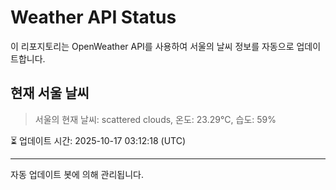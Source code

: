 
# Weather API Status

이 리포지토리는 OpenWeather API를 사용하여 서울의 날씨 정보를 자동으로 업데이트합니다.

## 현재 서울 날씨
> 서울의 현재 날씨: scattered clouds, 온도: 23.29°C, 습도: 59%

⏳ 업데이트 시간: 2025-10-17 03:12:18 (UTC)

---
자동 업데이트 봇에 의해 관리됩니다.
